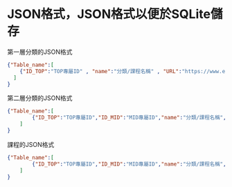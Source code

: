 # JSON格式，JSON格式以便於SQLite儲存
第一層分類的JSON格式 
```json
{"Table_name":[
    {"ID_TOP":"TOP專屬ID" , "name":"分類/課程名稱" , "URL":"https://www.example.com" , "Intro":"課程簡介"}
  ]
}
```
第二層分類的JSON格式 
```json
{"Table_name":[
        {"ID_TOP":"TOP專屬ID","ID_MID":"MID專屬ID","name":"分類/課程名稱","URL":"https://www.example.com","Intro":"課程簡介"}
    ]
}
```
課程的JSON格式 
```json
{"Table_name":[
        {"ID_TOP":"TOP專屬ID","ID_MID":"MID專屬ID","name":"分類/課程名稱","URL":"https://www.example.com","Intro":"課程簡介"}
    ]
}
```
